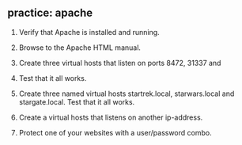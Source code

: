 ## practice: apache

1. Verify that Apache is installed and running.

2. Browse to the Apache HTML manual.

3. Create three virtual hosts that listen on ports 8472, 31337 and
1201. Test that it all works.

4. Create three named virtual hosts startrek.local, starwars.local and
stargate.local. Test that it all works.

5. Create a virtual hosts that listens on another ip-address.

6. Protect one of your websites with a user/password combo.

